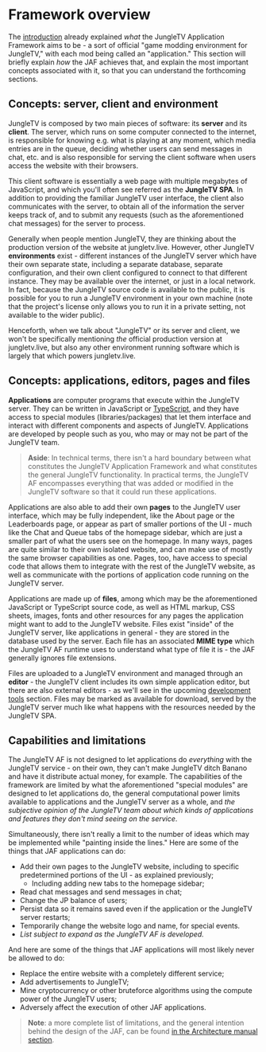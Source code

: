 # Framework overview

The [introduction](../introduction/README.md#what-is-the-jungletv-application-framework) already explained _what_ the JungleTV Application Framework aims to be - a sort of official "game modding environment for JungleTV," with each mod being called an "application."
This section will briefly explain _how_ the JAF achieves that, and explain the most important concepts associated with it, so that you can understand the forthcoming sections.

## Concepts: server, client and environment

JungleTV is composed by two main pieces of software: its **server** and its **client**.
The server, which runs on some computer connected to the internet, is responsible for knowing e.g. what is playing at any moment, which media entries are in the queue, deciding whether users can send messages in chat, etc. and is also responsible for serving the client software when users access the website with their browsers.

This client software is essentially a web page with multiple megabytes of JavaScript, and which you'll often see referred as the **JungleTV SPA**.
In addition to providing the familiar JungleTV user interface, the client also communicates with the server, to obtain all of the information the server keeps track of, and to submit any requests (such as the aforementioned chat messages) for the server to process.

Generally when people mention JungleTV, they are thinking about the production version of the website at jungletv.live.
However, other JungleTV **environments** exist - different instances of the JungleTV server which have their own separate state, including a separate database, separate configuration, and their own client configured to connect to that different instance.
They may be available over the internet, or just in a local network.
In fact, because the JungleTV source code is available to the public, it is possible for you to run a JungleTV environment in your own machine (note that the project's license only allows you to run it in a private setting, not available to the wider public).

Henceforth, when we talk about "JungleTV" or its server and client, we won't be specifically mentioning _the_ official production version at jungletv.live, but also any other environment running software which is largely that which powers jungletv.live.

## Concepts: applications, editors, pages and files

**Applications** are computer programs that execute within the JungleTV server.
They can be written in JavaScript or [TypeScript](https://www.typescriptlang.org/), and they have access to special modules (libraries/packages) that let them interface and interact with different components and aspects of JungleTV.
Applications are developed by people such as you, who may or may not be part of the JungleTV team.

> **Aside**: In technical terms, there isn't a hard boundary between what constitutes the JungleTV Application Framework and what constitutes the general JungleTV functionality.
In practical terms, the JungleTV AF encompasses everything that was added or modified in the JungleTV software so that it could run these applications.

Applications are also able to add their own **pages** to the JungleTV user interface, which may be fully independent, like the About page or the Leaderboards page, or appear as part of smaller portions of the UI - much like the Chat and Queue tabs of the homepage sidebar, which are just a smaller part of what the users see on the homepage.
In many ways, pages are quite similar to their own isolated website, and can make use of mostly the same browser capabilities as one.
Pages, too, have access to special code that allows them to integrate with the rest of the JungleTV website, as well as communicate with the portions of application code running on the JungleTV server.

Applications are made up of **files**, among which may be the aforementioned JavaScript or TypeScript source code, as well as HTML markup, CSS sheets, images, fonts and other resources for any pages the application might want to add to the JungleTV website.
Files exist "inside" of the JungleTV server, like applications in general - they are stored in the database used by the server.
Each file has an associated **MIME type** which the JungleTV AF runtime uses to understand what type of file it is - the JAF generally ignores file extensions.

Files are uploaded to a JungleTV environment and managed through an **editor** - the JungleTV client includes its own simple application editor, but there are also external editors - as we'll see in the upcoming [development tools](./tools.md) section.
Files may be marked as available for download, served by the JungleTV server much like what happens with the resources needed by the JungleTV SPA.

## Capabilities and limitations

The JungleTV AF is not designed to let applications do _everything_ with the JungleTV service - on their own, they can't make JungleTV ditch Banano and have it distribute actual money, for example.
The capabilities of the framework are limited by what the aforementioned "special modules" are designed to let applications do, the general computational power limits available to applications and the JungleTV server as a whole, and _the subjective opinion of the JungleTV team about which kinds of applications and features they don't mind seeing on the service_.

Simultaneously, there isn't really a limit to the number of ideas which may be implemented while "painting inside the lines."
Here are some of the things that JAF applications can do:

- Add their own pages to the JungleTV website, including to specific predetermined portions of the UI - as explained previously;
  - Including adding new tabs to the homepage sidebar;
- Read chat messages and send messages in chat;
- Change the JP balance of users;
- Persist data so it remains saved even if the application or the JungleTV server restarts;
- Temporarily change the website logo and name, for special events.
- _List subject to expand as the JungleTV AF is developed._

And here are some of the things that JAF applications will most likely never be allowed to do:
- Replace the entire website with a completely different service;
- Add advertisements to JungleTV;
- Mine cryptocurrency or other bruteforce algorithms using the compute power of the JungleTV users;
- Adversely affect the execution of other JAF applications.

> **Note**: a more complete list of limitations, and the general intention behind the design of the JAF, can be found [in the Architecture manual section](../manual/architecture.md#limitations).